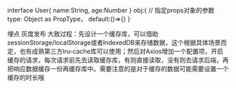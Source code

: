 <!--
 * @Author: 周恩波 zhouenbo@lx-dtx.com
 * @Date: 2023-05-30 19:56:44
 * @LastEditors: 周恩波
 * @LastEditTime: 2023-06-09 15:42:38
 * @FilePath: /admin-vite/ts.md
 * @Description: 
 * Copyright (c) 2023 by 上海有我科技有限公司, All Rights Reserved. 
-->
interface User{
  name:String,
  age:Number
}
obj:{
  // 指定props对象的参数
  type: Object as PropType<User>，
  default:()=>{}
}

埋点
灰度发布
大致过程：先设计一个缓存库，可以借助sessionStorage/localStorage或者IndexedDB来存储数据，这个根据具体场景而定，也有成熟第三方lru-cache库可以使用；然后对Axios增加一个配置项，开启缓存的请求，每次请求前先去读取缓存库，有则直接读取，没有则去请求后端，再把响应数据缓存一份再缓存库中。需要注意的是对于缓存的数据可能需要设置一个缓存的时长哦
